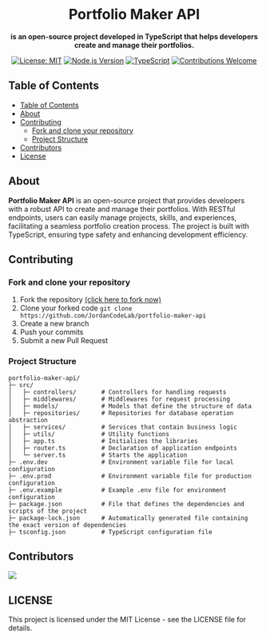 <br>

<div align="center">

  <h1 align="center">Portfolio Maker API</h1>

  <p align="center">
    <strong>is an open-source project developed in TypeScript that helps developers create and manage their portfolios.</strong>
  </p>

[![License: MIT](https://img.shields.io/badge/License-MIT-yellow.svg)](https://opensource.org/licenses/MIT)
[![Node.js Version](https://img.shields.io/badge/node-%3E%3D14.0.0-brightgreen.svg)](https://nodejs.org/)
[![TypeScript](https://badgen.net/badge/TypeScript/4.x/blue)](https://www.typescriptlang.org/)
[![Contributions Welcome](https://img.shields.io/badge/contributions-welcome-brightgreen.svg)](https://github.com/JordanCOdeLab/portfolio-maker-api/issues)

</div>

## Table of Contents

- [Table of Contents](#table-of-contents)
- [About](#about)
- [Contributing](#-contributing)
  - [Fork and clone your repository](#fork-and-clone-your-repository)
  - [Project Structure](#project-structure)
- [Contributors](#contributors)
- [License](#license)

## About
**Portfolio Maker API** is an open-source project that provides developers with a robust API to create and manage their portfolios. With RESTful endpoints, users can easily manage projects, skills, and experiences, facilitating a seamless portfolio creation process. The project is built with TypeScript, ensuring type safety and enhancing development efficiency.

## <a name="contributing"> Contributing

### Fork and clone your repository

1. Fork the repository [(click here to fork now)](https://github.com/JordanCodeLab/portfolio-maker-api/fork)
2. Clone your forked code `git clone https://github.com/JordanCodeLab/portfolio-maker-api`
3. Create a new branch
4. Push your commits
5. Submit a new Pull Request

### Project Structure
```plaintext
portfolio-maker-api/
├─ src/                  
│   ├─ controllers/       # Controllers for handling requests
│   ├─ middlewares/       # Middlewares for request processing
│   ├─ models/            # Models that define the structure of data
│   ├─ repositories/      # Repositories for database operation abstraction
│   ├─ services/          # Services that contain business logic
│   ├─ utils/             # Utility functions
│   ├─ app.ts             # Initializes the libraries
│   ├─ router.ts          # Declaration of application endpoints
│   └─ server.ts          # Starts the application
├─ .env.dev               # Environment variable file for local configuration
├─ .env.prod              # Environment variable file for production configuration
├─ .env.example           # Example .env file for environment configuration
├─ package.json           # File that defines the dependencies and scripts of the project
├─ package-lock.json      # Automatically generated file containing the exact version of dependencies
├─ tsconfig.json          # TypeScript configuration file
```

## Contributors

<a href="https://github.com/JordanCodeLab/portfolio-maker-api/graphs/contributors">
  <img src="https://contrib.rocks/image?repo=JordanCodeLab/portfolio-maker-api" />
</a>

## LICENSE
This project is licensed under the MIT License - see the LICENSE file for details.
